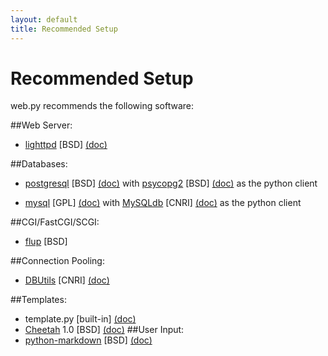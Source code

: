 ```yaml
---
layout: default
title: Recommended Setup
---
```


# Recommended Setup

web.py recommends the following software:

##Web Server:
*  [lighttpd](http://www.lighttpd.net/download/) [BSD] [(doc)](http://trac.lighttpd.net/trac/wiki/#ReferenceDocumentation)

##Databases:
*  [postgresql](http://www.postgresql.org/download/) [BSD] [(doc)](http://www.postgresql.org/docs/) with [psycopg2](http://initd.org/pub/software/psycopg/) [BSD] [(doc)](http://www.initd.org/tracker/psycopg/wiki/PsycopgTwo) as the python client
  
*  [mysql](http://dev.mysql.com/downloads/mysql/5.0.html) [GPL] [(doc)](http://www.mysql.org/doc/) with [MySQLdb](http://sourceforge.net/project/showfiles.php?group_id=22307) [CNRI] [(doc)](http://sourceforge.net/docman/?group_id=22307) as the python client

##CGI/FastCGI/SCGI:
*  [flup](http://trac.saddi.com/flup) [BSD]

##Connection Pooling:
*  [DBUtils](http://www.w4py.org/downloads/DBUtils/) [CNRI] [(doc)](http://www.webwareforpython.org/DBUtils/Docs/UsersGuide.html)

##Templates:
*  template.py [built-in] [(doc)](http://webpy.infogami.com/templetor)
*  [Cheetah](http://dl.sourceforge.net/cheetahtemplate/Cheetah-1.0.tar.gz) 1.0 [BSD] [(doc)](http://www.cheetahtemplate.org/learn.html)
##User Input:
*  [python-markdown](http://www.freewisdom.org/projects/python-markdown/) [BSD] [(doc)](http://www.freewisdom.org/projects/python-markdown/)